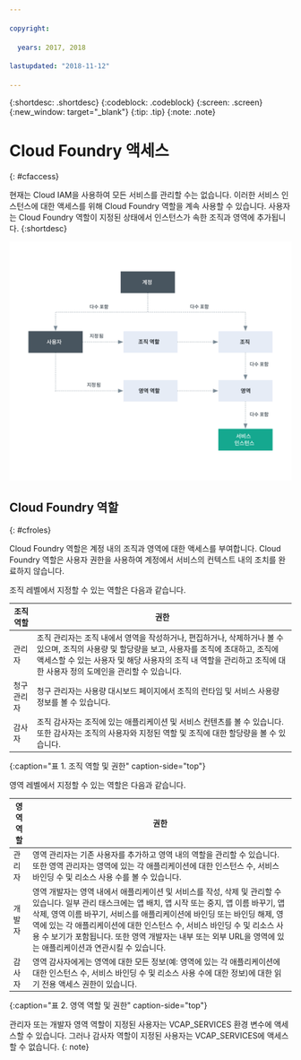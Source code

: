 ```yaml
---

copyright:

  years: 2017, 2018

lastupdated: "2018-11-12"

---
```


{:shortdesc: .shortdesc}
{:codeblock: .codeblock}
{:screen: .screen}
{:new_window: target="_blank"}
{:tip: .tip}
{:note: .note}

# Cloud Foundry 액세스
{: #cfaccess}

현재는 Cloud IAM을 사용하여 모든 서비스를 관리할 수는 없습니다. 이러한 서비스 인스턴스에 대한 액세스를 위해 Cloud Foundry 역할을 계속 사용할 수 있습니다. 사용자는 Cloud Foundry 역할이 지정된 상태에서 인스턴스가 속한 조직과 영역에 추가됩니다. 
{:shortdesc}


![계정의 Cloud Foundry 조직 및 영역을 사용한 액세스](images/cf-diagram.svg "Cloud Foundry 조직, 영역 및 역할을 사용하여 계정의 액세스가 작동하는 방식")


## Cloud Foundry 역할
{: #cfroles}

Cloud Foundry 역할은 계정 내의 조직과 영역에 대한 액세스를 부여합니다. Cloud Foundry 역할은 사용자 권한을 사용하여 계정에서 서비스의 컨텍스트 내의 조치를 완료하지 않습니다.

조직 레벨에서 지정할 수 있는 역할은 다음과 같습니다.

|조직 역할 |권한 |
|-------------------|-------------|
|관리자 |조직 관리자는 조직 내에서 영역을 작성하거나, 편집하거나, 삭제하거나 볼 수 있으며, 조직의 사용량 및 할당량을 보고, 사용자를 조직에 초대하고, 조직에 액세스할 수 있는 사용자 및 해당 사용자의 조직 내 역할을 관리하고 조직에 대한 사용자 정의 도메인을 관리할 수 있습니다. |
|청구 관리자 |청구 관리자는 사용량 대시보드 페이지에서 조직의 런타임 및 서비스 사용량 정보를 볼 수 있습니다.  |
|감사자 |조직 감사자는 조직에 있는 애플리케이션 및 서비스 컨텐츠를 볼 수 있습니다. 또한 감사자는 조직의 사용자와 지정된 역할 및 조직에 대한 할당량을 볼 수 있습니다. |
{:caption="표 1. 조직 역할 및 권한" caption-side="top"}

영역 레벨에서 지정할 수 있는 역할은 다음과 같습니다.

|영역 역할 |권한 |
|------------|-------------|
|관리자 |영역 관리자는 기존 사용자를 추가하고 영역 내의 역할을 관리할 수 있습니다. 또한 영역 관리자는 영역에 있는 각 애플리케이션에 대한 인스턴스 수, 서비스 바인딩 수 및 리소스 사용 수를 볼 수 있습니다. |
|개발자 |영역 개발자는 영역 내에서 애플리케이션 및 서비스를 작성, 삭제 및 관리할 수 있습니다. 일부 관리 태스크에는 앱 배치, 앱 시작 또는 중지, 앱 이름 바꾸기, 앱 삭제, 영역 이름 바꾸기, 서비스를 애플리케이션에 바인딩 또는 바인딩 해제, 영역에 있는 각 애플리케이션에 대한 인스턴스 수, 서비스 바인딩 수 및 리소스 사용 수 보기가 포함됩니다. 또한 영역 개발자는 내부 또는 외부 URL을 영역에 있는 애플리케이션과 연관시킬 수 있습니다.   |
|감사자 |영역 감사자에게는 영역에 대한 모든 정보(예: 영역에 있는 각 애플리케이션에 대한 인스턴스 수, 서비스 바인딩 수 및 리소스 사용 수에 대한 정보)에 대한 읽기 전용 액세스 권한이 있습니다. |
{:caption="표 2. 영역 역할 및 권한" caption-side="top"}

관리자 또는 개발자 영역 역할이 지정된 사용자는 VCAP_SERVICES 환경 변수에 액세스할 수 있습니다. 그러나 감사자 역할이 지정된 사용자는 VCAP_SERVICES에 액세스할 수 없습니다.
{: note}
